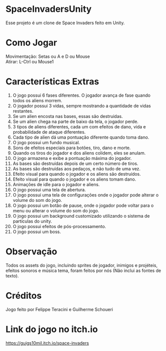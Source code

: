 # SpaceInvadersUnity

Esse projeto é um clone de Space Invaders feito em Unity. <br/>

# Como Jogar

Movimentação: Setas ou A e D ou Mouse <br/>
Atirar: L-Ctrl ou Mouse1

# Características Extras

1. O jogo possui 6 fases diferentes. O jogador avança de fase quando todos os aliens morrem.
2. O jogador possui 3 vidas, sempre mostrando a quantidade de vidas restantes.
3. Se um alien encosta nas bases, essas são destruidas.
4. Se um alien chega na parte de baixo da tela, o jogador perde.
5. 3 tipos de aliens diferentes, cada um com efeitos de dano, vida e probabilidade de ataque diferentes. 
6. Cada tipo de alien dá uma pontuação diferente quando toma dano.
7. O jogo possui um fundo musical.
8. Sons de efeitos especiais para botões, tiro, dano e morte.
9. Quando os tiros do jogador e dos aliens colidem, eles se anulam.
10. O jogo armazena e exibe a pontuação máxima do jogador.
11. As bases são destruídas depois de um certo número de tiros.
12. As bases são destruídas aos pedaços, e não tudo de uma vez.
13. Efeito visual para quando o jogador e os aliens são destruídos.
14. Efeito visual para quando o jogador e os aliens tomam dano.
15. Animações de idle para o jogador e aliens.
16. O jogo possui uma tela de abertura.
17. O jogo possui uma tela de configurações onde o jogador pode alterar o volume do som do jogo.
18. O jogo possui um botão de pause, onde o jogador pode voltar para o menu ou alterar o volume do som do jogo.
19. O jogo possui um background customizado utilizando o sistema de partículas do unity.
20. O jogo possui efeitos de pós-processamento.
21. O jogo possui um boss.

# Observação

Todos os assets do jogo, incluindo sprites de jogador, inimigos e projéteis, efeitos sonoros e música tema, foram feitos por nós (Não inclui as fontes de texto).

# Créditos

Jogo feito por Felippe Teracini e Guilherme Schoueri

# Link do jogo no itch.io

https://guigs10mil.itch.io/space-invaders
